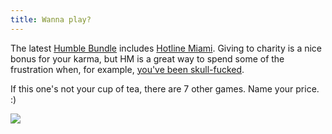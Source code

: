 ```yaml
---
title: Wanna play?
---
```


The latest [Humble Bundle](http://humblebundle.com) includes [Hotline
Miami](http://hotlinemiami.com/). Giving to charity is a nice bonus for your
karma, but HM is a great way to spend some of the frustration when, for
example, [you've been skull-fucked](http://wtf.cyprio.net/less-wisdom).

If this one's not your cup of tea, there are 7 other games. Name your price.
:)

![](http://wtf.cyprio.net/user/files/hotline-miami.jpg)

